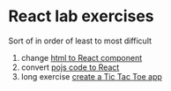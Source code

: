 # React lab exercises
Sort of in order of least to most difficult

1. change [html to React component](01-static-props)
1. convert [pojs code to React](03-react-convert)
1. long exercise [create a Tic Tac Toe app](05-react-tictactoe-long)
